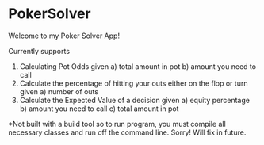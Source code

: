# PokerSolver

Welcome to my Poker Solver App!

Currently supports 
1. Calculating Pot Odds given a) total amount in pot b) amount you need to call
2. Calculate the percentage of hitting your outs either on the flop or turn given a) number of outs
3. Calculate the Expected Value of a decision given a) equity percentage b) amount you need to call c) total amount in pot

*Not built with a build tool so to run program, you must compile all necessary classes and run off the command line. Sorry! Will fix in future.
